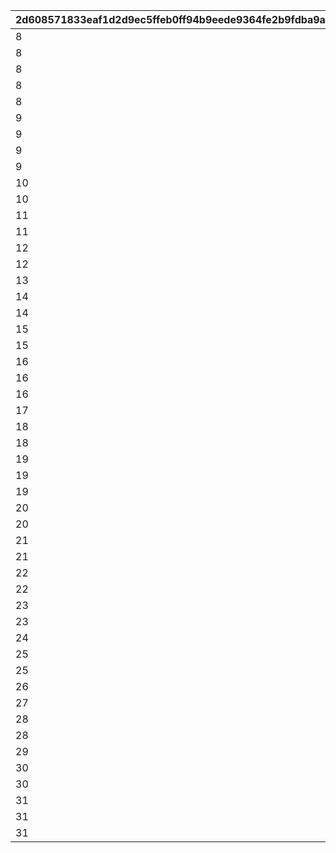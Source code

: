 |2d608571833eaf1d2d9ec5ffeb0ff94b9eede9364fe2b9fdba9a370fd1383944|bdd0d2156752d2960e558538bb52f6e4a68e5e3516b3d88acc60fae9bbc70ad8|d4d756c314cf8188cd7ae791244c79e9e9763c5e102eb920546aca384bb3d9f2|60881bf5f341f18c560707a0962075aee52b67510b5f32bc47e2efba4a950537|fdfd45eb159735009c8865aa4d8f14ee65c713eabd040d00f019821d21683010|c6f660e100c368a1cba5c2d088f1fa8a303d2f4ea58ee140f933faa3618becad|787e1e5392f6d6a9d2c4fab8c3822526b32ea05ca39d32d6afdabb6bed060f9c|0e6f5505900255876602d6cad45e1f1f1738a1386088ab77c9bfe46ecffeb22f|8e95b903ac3eb05e0d9759cd20563945f0de88d7a9433eeee8dc544142e6c6af|8a2eb3281560fb02d9867608075f0f50725dd424d4aae0886044ac0290afa243|918f42d777ee2321671aee128fcf1189caa62d56ccd605948c020dd51d2056eb|
| --- | --- | --- | --- | --- | --- | --- | --- | --- | --- | --- |
|8|2|25013|283001001|10|25021|31|91002|1|8|2|
|8|2|25013|283001002|10|25021|31|91002|2|8|2|
|8|2|25013|283001003|10|25021|32|91002|3|8|2|
|8|2|25013|283001004|10|25021|32|91002|4|8|2|
|8|2|25013|283001005|10|25021|33|91002|5|8|2|
|9|2|25013|283001006|10|25021|33|91002|6|8|2|
|9|2|25013|283001007|10|25021|34|91002|7|8|2|
|9|2|25013|283001008|10|25021|35|91002|8|8|2|
|9|2|25013|283001009|10|25021|35|91002|9|8|2|
|10|2|25013|283001010|30|25021|37|91002|10|8|2|
|10|2|25013|283001011|10|25021|41|91002|11|8|2|
|11|2|25013|283001012|10|25021|43|91002|12|8|2|
|11|2|25013|283001013|10|25021|46|91002|13|8|2|
|12|2|25013|283001014|10|25021|48|91002|14|8|2|
|12|2|25013|283001015|10|25021|50|91002|15|8|2|
|13|2|25013|283001016|10|25021|53|91002|16|8|2|
|14|2|25013|283001017|10|25021|55|91002|17|8|2|
|14|2|25013|283001018|10|25021|58|91002|18|8|2|
|15|2|25013|283001019|10|25021|60|91002|19|8|2|
|15|2|25013|283001020|30|25021|62|91002|20|8|2|
|16|2|25013|283001021|10|25021|68|91002|21|8|2|
|16|2|25013|283001022|10|25021|70|91002|22|8|2|
|16|2|25013|283001023|10|25021|72|91002|23|8|2|
|17|2|25013|283001024|10|25021|75|91002|24|8|2|
|18|2|25013|283001025|10|25021|77|91002|25|8|2|
|18|2|25013|283001026|10|25021|79|91002|26|8|2|
|19|2|25013|283001027|10|25021|82|91002|27|8|2|
|19|2|25013|283001028|10|25021|84|91002|28|8|2|
|19|2|25013|283001029|10|25021|86|91002|29|8|2|
|20|2|25013|283001030|30|25021|89|91002|30|8|2|
|20|2|25013|283001031|10|25021|94|91002|31|8|2|
|21|2|25013|283001032|10|25021|96|91002|32|8|2|
|21|2|25013|283001033|10|25021|99|91002|33|8|2|
|22|2|25013|283001034|10|25021|101|91002|34|8|2|
|22|2|25013|283001035|10|25021|103|91002|35|8|2|
|23|2|25013|283001036|10|25021|106|91002|36|8|2|
|23|2|25013|283001037|10|25021|108|91002|37|8|2|
|24|2|25013|283001038|10|25021|111|91002|38|8|2|
|25|2|25013|283001039|10|25021|113|91002|39|8|2|
|25|2|25013|283001040|30|25021|115|91002|40|8|2|
|26|2|25013|283001041|10|25021|121|91002|41|8|2|
|27|2|25013|283001042|10|25021|123|91002|42|8|2|
|28|2|25013|283001043|10|25021|125|91002|43|8|2|
|28|2|25013|283001044|10|25021|128|91002|44|8|2|
|29|2|25013|283001045|10|25021|130|91002|45|8|2|
|30|2|25013|283001046|10|25021|132|91002|46|8|2|
|30|2|25013|283001047|10|25021|135|91002|47|8|2|
|31|2|25013|283001048|10|25021|137|91002|48|8|2|
|31|2|25013|283001049|10|25021|139|91002|49|8|2|
|31|2|25013|283001050|30|25021|142|91002|50|8|2|